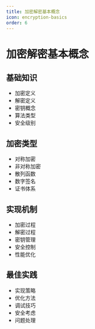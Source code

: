 ```yaml
---
title: 加密解密基本概念
icon: encryption-basics
order: 6
---
```


# 加密解密基本概念

## 基础知识
- 加密定义
- 解密定义
- 密钥概念
- 算法类型
- 安全级别

## 加密类型
- 对称加密
- 非对称加密
- 散列函数
- 数字签名
- 证书体系

## 实现机制
- 加密过程
- 解密过程
- 密钥管理
- 安全控制
- 性能优化

## 最佳实践
- 实现策略
- 优化方法
- 调试技巧
- 安全考虑
- 问题处理
